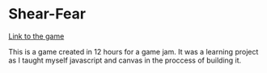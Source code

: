 Shear-Fear
==========

[Link to the game](http://nicholasantonov.github.io/Shear-Fear/)

This is a game created in 12 hours for a game jam. It was a learning project as I taught myself javascript and canvas in the proccess of building it.
